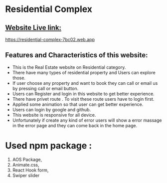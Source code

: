 # Residential Complex

##  [Website Live link:](https://residential-complex-7bc02.web.app) 
<https://residential-complex-7bc02.web.app>

## Features and Characteristics of this website:

- This is the Real Estate website on Residential category.
- There have many types of residential property and Users can explore those.
- If user choose any property and want to book they can call or email us by pressing call or email button.
- Users can Register and login in this website to get better experience.
- There have privet route . To visit these route users have to login first.
- Applied some animation so that user can get better experience.
- Users can login by google and github.
- This website is responsive for all device.
- Unfortunately if create any kind of error users will show a error massage in the error page    and they can come back in the home page.



# Used npm package :

1. AOS Package,
2. Animate.css,
3. React Hook form,
4. Swiper slider



